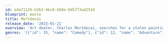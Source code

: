 ```yaml
---
id: e4a71126-b3b3-4bc8-b9de-9d5773ad253d
blueprint: movie
title: Mortdecai
release_date: '2015-01-21'
overview: 'Art dealer, Charles Mortdecai, searches for a stolen painting rumored to contain a secret code that gains access to hidden Nazi gold.'
genres: '[{"id": 35, "name": "Comedy"}, {"id": 12, "name": "Adventure"}]'
---
```


